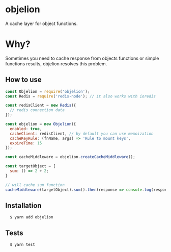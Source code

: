 # objelion

A cache layer for object functions.

# Why?

Sometimes you need to cache response from objects functions or 
simple functions results, objelion resolves this problem.

## How to use

```js
const Objelion = require('objelion');
const Redis = require('redis-node'); // it also works with ioredis

const redisClient = new Redis({
  // redis connection data
});

const objelion = new Objelion({
  enabled: true,
  cacheClient: redisClient, // by default you can use memoization
  cacheKeyRule: (fnName, args) => 'Rule to mount keys',
  expireTime: 15
});

const cacheMiddleware = objelion.createCacheMiddleware();

const targetObject = {
  sum: () => 2 + 2;
}

// will cache sum function
cacheMiddleware(targetObject).sum().then(response => console.log(response)) // 4

```

## Installation

```
  $ yarn add objelion
```

## Tests

```
  $ yarn test
```
